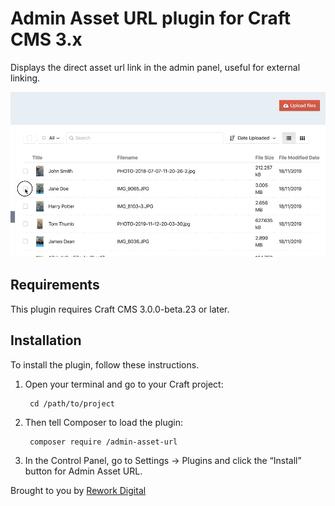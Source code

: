 # Admin Asset URL plugin for Craft CMS 3.x

Displays the direct asset url link in the admin panel, useful for external linking.

![Screenshot](resources/img/screenshot.gif)

## Requirements

This plugin requires Craft CMS 3.0.0-beta.23 or later.

## Installation

To install the plugin, follow these instructions.

1. Open your terminal and go to your Craft project:

        cd /path/to/project

2. Then tell Composer to load the plugin:

        composer require /admin-asset-url

3. In the Control Panel, go to Settings → Plugins and click the “Install” button for Admin Asset URL.

Brought to you by [Rework Digital](https://www.rework.digital)
